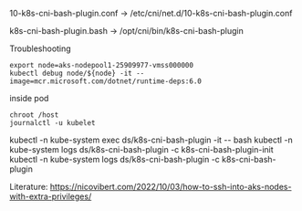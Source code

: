 
10-k8s-cni-bash-plugin.conf -> /etc/cni/net.d/10-k8s-cni-bash-plugin.conf

k8s-cni-bash-plugin.bash -> /opt/cni/bin/k8s-cni-bash-plugin


Troubleshooting

```console
export node=aks-nodepool1-25909977-vmss000000
kubectl debug node/${node} -it --image=mcr.microsoft.com/dotnet/runtime-deps:6.0
```

inside pod

```console
chroot /host
journalctl -u kubelet 
```


kubectl -n kube-system  exec ds/k8s-cni-bash-plugin -it -- bash
kubectl -n kube-system  logs ds/k8s-cni-bash-plugin -c k8s-cni-bash-plugin-init
kubectl -n kube-system  logs ds/k8s-cni-bash-plugin -c k8s-cni-bash-plugin

Literature:
https://nicovibert.com/2022/10/03/how-to-ssh-into-aks-nodes-with-extra-privileges/


